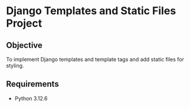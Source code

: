 # Django Templates and Static Files Project

## Objective
To implement Django templates and template tags and add static files for styling.

## Requirements
- Python 3.12.6
